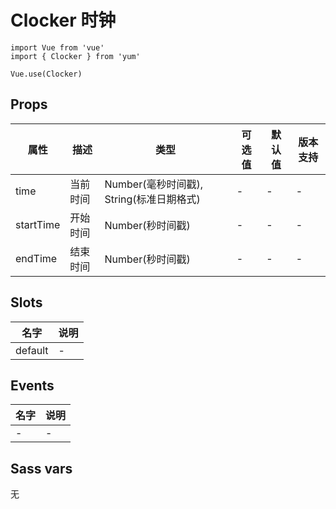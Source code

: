 # Clocker 时钟

```JS
import Vue from 'vue'
import { Clocker } from 'yum'

Vue.use(Clocker)
```

## Props

| 属性 | 描述 | 类型 | 可选值 | 默认值 | 版本支持 |
| - | - | - | - | - | - |
| time | 当前时间 | Number(毫秒时间戳), String(标准日期格式) | - | - | - |
| startTime | 开始时间 | Number(秒时间戳) | - | - | - |
| endTime | 结束时间 | Number(秒时间戳) | - | - | - |

## Slots

| 名字 | 说明 |
| - | - |
| default | - |

## Events

| 名字 | 说明 |
| - | - |
| - | - |

## Sass vars

无